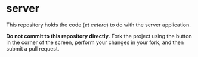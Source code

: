 server
======

This repository holds the code (*et cetera*) to do with the server application.


**Do not commit to this repository directly.** Fork the project using the button
in the corner of the screen, perform your changes in your fork, and then submit
a pull request.
